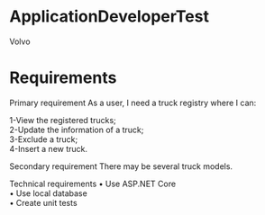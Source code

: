 # ApplicationDeveloperTest
Volvo

# Requirements
Primary requirement
As a user, I need a truck registry where I can:</br>

1-View the registered trucks;</br>
2-Update the information of a truck;</br>
3-Exclude a truck; </br>
4-Insert a new truck.</br>

Secondary requirement
There may be several truck models.

Technical requirements
• Use ASP.NET Core </br>
• Use local database</br>
• Create unit tests</br>
